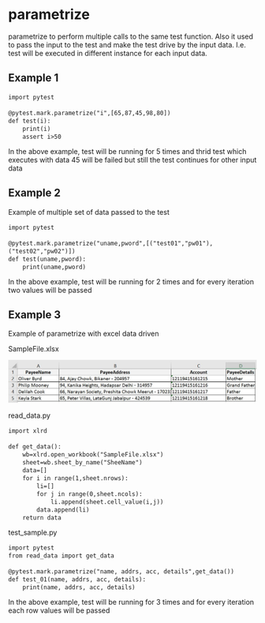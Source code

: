 # parametrize
parametrize to perform multiple calls to the same test function. Also it used to pass the input to the test and make the test drive by the input data. I.e. test will be executed in different instance for each input data.

## Example 1

```
import pytest

@pytest.mark.parametrize("i",[65,87,45,98,80])
def test(i):
    print(i)
    assert i>50
```
In the above example, test will be running for 5 times and thrid test which executes with data 45 will be failed but still the test continues for other input data

## Example 2

Example of multiple set of data passed to the test

```
import pytest

@pytest.mark.parametrize("uname,pword",[("test01","pw01"),("test02","pw02")])
def test(uname,pword):
    print(uname,pword)
```
In the above example, test will be running for 2 times and for every iteration two values will be passed

## Example 3

Example of parametrize with excel data driven

SampleFile.xlsx

![SampleFile](https://github.com/naveens33/pytest-tutorial/blob/master/resources/excel_data.JPG)

read_data.py
```
import xlrd

def get_data():
    wb=xlrd.open_workbook("SampleFile.xlsx")
    sheet=wb.sheet_by_name("SheeName")
    data=[]
    for i in range(1,sheet.nrows):
        li=[]
        for j in range(0,sheet.ncols):
            li.append(sheet.cell_value(i,j))
        data.append(li)
    return data
```

test_sample.py
```
import pytest
from read_data import get_data

@pytest.mark.parametrize("name, addrs, acc, details",get_data())
def test_01(name, addrs, acc, details):
    print(name, addrs, acc, details)
```

In the above example, test will be running for 3 times and for every iteration each row values will be passed
